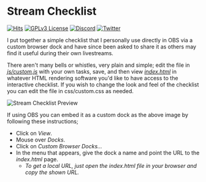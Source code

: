 # Stream Checklist

[![Hits](https://hitcounter.pythonanywhere.com/count/tag.svg?url=https%3A%2F%2Fgithub.com%2FDeadmano%2Fstream-checklist)](https://github.com/Deadmano/stream-checklist) [![GPLv3 License](https://img.shields.io/badge/License-GPLv3-blue.svg)](https://github.com/Deadmano/stream-checklist/blob/main/LICENSE) [![Discord](https://img.shields.io/discord/243415090856984593.svg?label=discord)](https://deadmano.com/discord) [![Twitter](https://img.shields.io/twitter/follow/PhillipStolic.svg?label=Show%20Some%20Love&style=social)](https://twitter.com/intent/follow?screen_name=PhillipStolic)

I put together a simple checklist that I personally use directly in OBS via a custom browser dock and have since been asked to share it as others may find it useful during their own livestreams.

There aren't many bells or whistles, very plain and simple; edit the file in *[js/custom.js](js/custom.js)* with your own tasks, save, and then view *[index.html](index.html)* in whatever HTML rendering software you'd like to have access to the interactive checklist. If you wish to change the look and feel of the checklist you can edit the file in css/custom.css as needed.

![Stream Checklist Preview](https://i.imgur.com/EV8YeIz.png)

If using OBS you can embed it as a custom dock as the above image by following these instructions;

- Click on *View*.
- Mouse over *Docks*.
- Click on *Custom Browser Docks...*
- In the menu that appears, give the dock a name and point the URL to the *index.html* page.
  - *To get a local URL, just open the index.html file in your browser and copy the shown URL.*
